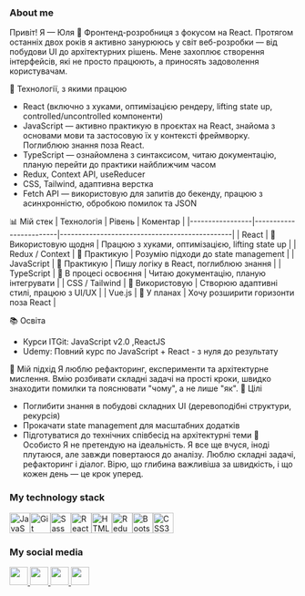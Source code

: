 
### About me
Привіт! Я — Юля 👋
Фронтенд-розробниця з фокусом на React. Протягом останніх двох років я активно занурююсь у світ веб-розробки — від побудови UI до архітектурних рішень. Мене захоплює створення інтерфейсів, які не просто працюють, а приносять задоволення користувачам.

🧠 Технології, з якими працюю
- React (включно з хуками, оптимізацією рендеру, lifting state up, controlled/uncontrolled компоненти)
- JavaScript — активно практикую в проєктах на React, знайома з основами мови та застосовую їх у контексті фреймворку. Поглиблюю знання поза React.
- TypeScript — ознайомлена з синтаксисом, читаю документацію, планую перейти до практики найближчим часом
- Redux, Context API, useReducer
- CSS, Tailwind, адаптивна верстка
- Fetch API — використовую для запитів до бекенду, працюю з асинхронністю, обробкою помилок та JSON


📊 Мій стек
| Технологія      | Рівень               | Коментар                                      |
|-----------------|------------------------|-----------------------------------------------|
| React           | 🔹 Використовую щодня | Працюю з хуками, оптимізацією, lifting state up |
| Redux / Context | 🔹 Практикую          | Розумію підходи до state management           |
| JavaScript      | 🔹 Практикую          | Пишу логіку в React, поглиблюю знання         |
| TypeScript      | 🔸 В процесі освоєння | Читаю документацію, планую інтегрувати        |
| CSS / Tailwind  | 🔹 Використовую       | Створюю адаптивні стилі, працюю з UI/UX       |
| Vue.js          | 🔸 У планах           | Хочу розширити горизонти поза React           |


📚 Освіта
- Курси ITGit: JavaScript v2.0 ,ReactJS
- Udemy: Повний курс по JavaScript + React - з нуля до результату

🎯 Мій підхід
Я люблю рефакторинг, експерименти та архітектурне мислення. Вмію розбивати складні задачі на прості кроки, швидко знаходити помилки та пояснювати "чому", а не лише "як".
🚀 Цілі
- Поглибити знання в побудові складних UI (деревоподібні структури, рекурсія)
- Прокачати state management для масштабних додатків
- Підготуватися до технічних співбесід на архітектурні теми
💬 Особисто
Я не претендую на ідеальність. Я все ще вчуся, іноді плутаюся, але завжди повертаюся до аналізу. Люблю складні задачі, рефакторинг і діалог. Вірю, що глибина важливіша за швидкість, і що кожен день — це крок уперед.







### My technology stack
<p align="left">
<a href="https://developer.mozilla.org/en-US/docs/Web/JavaScript" target="_blank" rel="noreferrer"><img src="https://raw.githubusercontent.com/danielcranney/readme-generator/main/public/icons/skills/javascript-colored.svg" width="36" height="36" alt="JavaScript" /></a><a href="https://git-scm.com/" target="_blank" rel="noreferrer"><img src="https://raw.githubusercontent.com/danielcranney/readme-generator/main/public/icons/skills/git-colored.svg" width="36" height="36" alt="Git" /></a><a href="https://sass-lang.com/" target="_blank" rel="noreferrer"><img src="https://raw.githubusercontent.com/danielcranney/readme-generator/main/public/icons/skills/sass-colored.svg" width="36" height="36" alt="Sass" /></a><a href="https://reactjs.org/" target="_blank" rel="noreferrer"><img src="https://raw.githubusercontent.com/danielcranney/readme-generator/main/public/icons/skills/react-colored.svg" width="36" height="36" alt="React" /></a><a href="https://developer.mozilla.org/en-US/docs/Glossary/HTML5" target="_blank" rel="noreferrer"><img src="https://raw.githubusercontent.com/danielcranney/readme-generator/main/public/icons/skills/html5-colored.svg" width="36" height="36" alt="HTML5" /></a><a href="https://redux.js.org/" target="_blank" rel="noreferrer"><img src="https://raw.githubusercontent.com/danielcranney/readme-generator/main/public/icons/skills/redux-colored.svg" width="36" height="36" alt="Redux" /></a><a href="https://getbootstrap.com/" target="_blank" rel="noreferrer"><img src="https://raw.githubusercontent.com/danielcranney/readme-generator/main/public/icons/skills/bootstrap-colored.svg" width="36" height="36" alt="Bootstrap" /></a><a href="https://www.w3.org/TR/CSS/#css" target="_blank" rel="noreferrer"><img src="https://raw.githubusercontent.com/danielcranney/readme-generator/main/public/icons/skills/css3-colored.svg" width="36" height="36" alt="CSS3" /></a>
  
</p>

### My social media
<p align="left"> <a href="https://www.facebook.com/Мостова Юія" target="_blank" rel="noreferrer"> <picture> <source media="(prefers-color-scheme: dark)" srcset="https://raw.githubusercontent.com/danielcranney/readme-generator/main/public/icons/socials/facebook-dark.svg" /> <source media="(prefers-color-scheme: light)" srcset="https://raw.githubusercontent.com/danielcranney/readme-generator/main/public/icons/socials/facebook.svg" /> <img src="https://raw.githubusercontent.com/danielcranney/readme-generator/main/public/icons/socials/facebook.svg" width="32" height="32" /> </picture> </a> <a href="https://www.github.com/juliMostova" target="_blank" rel="noreferrer"> <picture> <source media="(prefers-color-scheme: dark)" srcset="https://raw.githubusercontent.com/danielcranney/readme-generator/main/public/icons/socials/github-dark.svg" /> <source media="(prefers-color-scheme: light)" srcset="https://raw.githubusercontent.com/danielcranney/readme-generator/main/public/icons/socials/github.svg" /> <img src="https://raw.githubusercontent.com/danielcranney/readme-generator/main/public/icons/socials/github.svg" width="32" height="32" /> </picture> </a> <a href="http://www.instagram.com/i.mostovaia" target="_blank" rel="noreferrer"> <picture> <source media="(prefers-color-scheme: dark)" srcset="undefined" /> <source media="(prefers-color-scheme: light)" srcset="https://raw.githubusercontent.com/danielcranney/readme-generator/main/public/icons/socials/instagram.svg" /> <img src="https://raw.githubusercontent.com/danielcranney/readme-generator/main/public/icons/socials/instagram.svg" width="32" height="32" /> </picture> </a> <a href="https://www.linkedin.com/in/%D1%8E%D0%BB%D1%96%D1%8F-%D0%BC%D0%BE%D1%81%D1%82%D0%BE%D0%B2%D0%B0-a6aa7b228/" target="_blank" rel="noreferrer"> <picture> <source media="(prefers-color-scheme: dark)" srcset="https://raw.githubusercontent.com/danielcranney/readme-generator/main/public/icons/socials/linkedin-dark.svg" /> <source media="(prefers-color-scheme: light)" srcset="https://raw.githubusercontent.com/danielcranney/readme-generator/main/public/icons/socials/linkedin.svg" /> <img src="https://raw.githubusercontent.com/danielcranney/readme-generator/main/public/icons/socials/linkedin.svg" width="32" height="32" /> </picture> </a></p>
